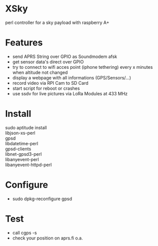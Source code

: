 # XSky
perl controller for a sky payload with raspberry A+

# Features
* send APRS String over GPIO as Soundmodem afsk
* get sensor data's direct over GPIO
* try to connect to wifi acces point (iphone tethering) every x minutes when altitude not changed
* display a webpage with all informations (GPS/Sensors/...)
* record video via RPI Cam to SD Card
* start script for reboot or crashes
* use ssdv for live pictures via LoRa Modules at 433 MHz


# Install

sudo aptitude install \
   libjson-xs-perl \
   gpsd \
   libdatetime-perl \
   gpsd-clients \
   libnet-gpsd3-perl \
   libanyevent-perl \
   libanyevent-httpd-perl

# Configure
* sudo dpkg-reconfigure gpsd


# Test
* call cgps -s
* check your position on aprs.fi o.a.
